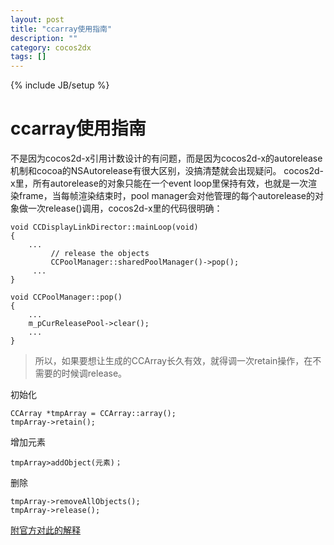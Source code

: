 ```yaml
---
layout: post
title: "ccarray使用指南"
description: ""
category: cocos2dx
tags: []
---
```

{% include JB/setup %}

ccarray使用指南
===========

不是因为cocos2d-x引用计数设计的有问题，而是因为cocos2d-x的autorelease机制和cocoa的NSAutorelease有很大区别，没搞清楚就会出现疑问。
cocos2d-x里，所有autorelease的对象只能在一个event loop里保持有效，也就是一次渲染frame，当每帧渲染结束时，pool manager会对他管理的每个autorelease的对象做一次release()调用，cocos2d-x里的代码很明确：

    void CCDisplayLinkDirector::mainLoop(void)
    {
        ...
             // release the objects
             CCPoolManager::sharedPoolManager()->pop();
         ...
    }

    void CCPoolManager::pop()
    {
        ...
        m_pCurReleasePool->clear();
        ...
    }
        

> 所以，如果要想让生成的CCArray长久有效，就得调一次retain操作，在不需要的时候调release。

初始化
   

    CCArray *tmpArray = CCArray::array();
    tmpArray->retain();

增加元素

    tmpArray>addObject(元素)；

删除

    tmpArray->removeAllObjects();
    tmpArray->release();

[附官方对此的解释](http://www.cocos2d-x.org/projects/cocos2d-x/wiki/Memory_Management_in_Cocos2d-x)
